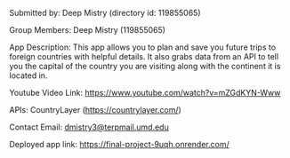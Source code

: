 Submitted by: Deep Mistry (directory id: 119855065)

Group Members: Deep Mistry (119855065)

App Description: This app allows you to plan and save you future trips to foreign countries with helpful details. It also grabs data from an API to tell you the capital of the country you are visiting along with the continent it is located in. 

Youtube Video Link: https://www.youtube.com/watch?v=mZGdKYN-Www

APIs: CountryLayer (https://countrylayer.com/)

Contact Email: dmistry3@terpmail.umd.edu

Deployed app link: https://final-project-9uqh.onrender.com/
